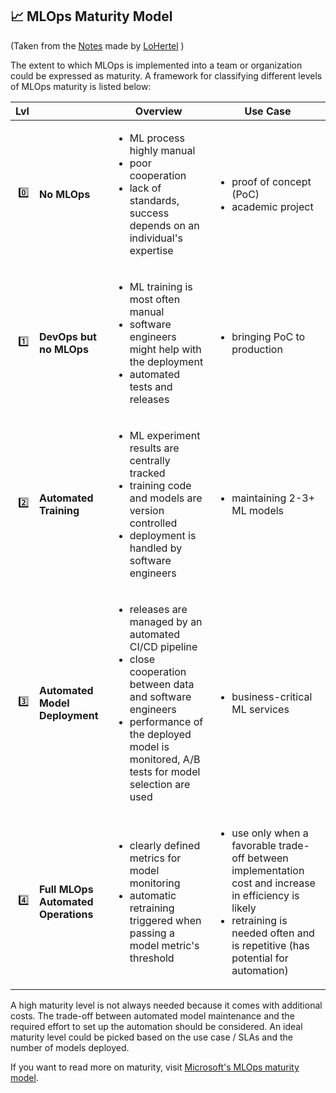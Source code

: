 
## 📈 MLOps Maturity Model 

(Taken from the [Notes](https://github.com/LoHertel/Road-to-MLOps/blob/main/01-primer/README.md) made by [LoHertel](https://github.com/LoHertel) )

The extent to which MLOps is implemented into a team or organization could be expressed as maturity. A framework for classifying different levels of MLOps maturity is listed below:


| Lvl |              | Overview | Use Case | 
|----:|--------------|----------|----------|  
| 0️⃣  | **No MLOps** | <ul><li>ML process highly manual</li><li>poor cooperation</li><li>lack of standards, success depends on an individual's expertise</li> </ul> | <ul><li>proof of concept (PoC)</li><li>academic project</li></ul> |
| 1️⃣  | **DevOps but no MLOps** | <ul><li>ML training is most often manual </li><li>software engineers might help with the deployment</li><li>automated tests and releases</li> </ul> | <ul><li>bringing PoC to production</li></ul> |
| 2️⃣  | **Automated Training** | <ul><li>ML experiment results are centrally tracked </li><li>training code and models are version controlled</li><li>deployment is handled by software engineers</li> </ul> | <ul><li>maintaining 2-3+ ML models</li></ul> |
| 3️⃣  | **Automated Model Deployment** | <ul><li>releases are managed by an automated CI/CD pipeline</li><li>close cooperation between data and software engineers</li><li>performance of the deployed model is monitored, A/B tests for model selection are used</li></ul> | <ul><li>business-critical ML services</li></ul> |
| 4️⃣  | **Full MLOps Automated Operations** | <ul><li>clearly defined metrics for model monitoring</li><li>automatic retraining triggered when passing a model metric's threshold</li> </ul>  | <ul><li>use only when a favorable trade-off between implementation cost and increase in efficiency is likely</li><li>retraining is needed often and is repetitive (has potential for automation)</li></ul> |


A high maturity level is not always needed because it comes with additional costs. The trade-off between automated model maintenance and the required effort to set up the automation should be considered. An ideal maturity level could be picked based on the use case / SLAs and the number of models deployed.

If you want to read more on maturity, visit [Microsoft's MLOps maturity model](https://docs.microsoft.com/en-us/azure/architecture/example-scenario/mlops/mlops-maturity-model).
